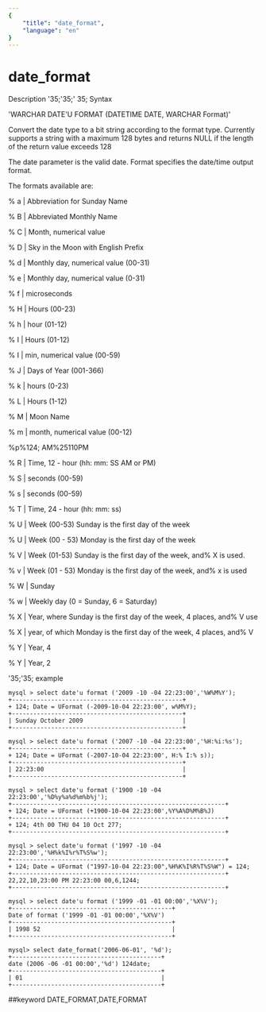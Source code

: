 ```yaml
---
{
    "title": "date_format",
    "language": "en"
}
---
```


# date_format
Description
'35;'35;' 35; Syntax

'WARCHAR DATE'U FORMAT (DATETIME DATE, WARCHAR Format)'


Convert the date type to a bit string according to the format type.
Currently supports a string with a maximum 128 bytes and returns NULL if the length of the return value exceeds 128

The date parameter is the valid date. Format specifies the date/time output format.

The formats available are:

% a | Abbreviation for Sunday Name

% B | Abbreviated Monthly Name

% C | Month, numerical value

% D | Sky in the Moon with English Prefix

% d | Monthly day, numerical value (00-31)

% e | Monthly day, numerical value (0-31)

% f | microseconds

% H | Hours (00-23)

% h | hour (01-12)

% I | Hours (01-12)

% I | min, numerical value (00-59)

% J | Days of Year (001-366)

% k | hours (0-23)

% L | Hours (1-12)

% M | Moon Name

% m | month, numerical value (00-12)

%p%124; AM%25110PM

% R | Time, 12 - hour (hh: mm: SS AM or PM)

% S | seconds (00-59)

% s | seconds (00-59)

% T | Time, 24 - hour (hh: mm: ss)

% U | Week (00-53) Sunday is the first day of the week

% U | Week (00 - 53) Monday is the first day of the week

% V | Week (01-53) Sunday is the first day of the week, and% X is used.

% v | Week (01 - 53) Monday is the first day of the week, and% x is used

% W | Sunday

% w | Weekly day (0 = Sunday, 6 = Saturday)

% X | Year, where Sunday is the first day of the week, 4 places, and% V use

% X | year, of which Monday is the first day of the week, 4 places, and% V

% Y | Year, 4

% Y | Year, 2

'35;'35; example

```
mysql > select date'u format ('2009 -10 -04 22:23:00','%W%M%Y');
+------------------------------------------------+
+ 124; Date = UFormat (-2009-10-04 22:23:00', w%M%Y);
+------------------------------------------------+
| Sunday October 2009                            |
+------------------------------------------------+

mysql > select date'u format ('2007 -10 -04 22:23:00','%H:%i:%s');
+------------------------------------------------+
+ 124; Date = UFormat (-2007-10-04 22:23:00', H:% I:% s));
+------------------------------------------------+
| 22:23:00                                       |
+------------------------------------------------+

mysql > select date'u format ('1900 -10 -04 22:23:00','%D%y%a%d%m%b%j');
+------------------------------------------------------------+
+ 124; Date = UFormat (+1900-10-04 22:23:00',%Y%A%D%M%B%J)
+------------------------------------------------------------+
+ 124; 4th 00 THU 04 10 Oct 277;
+------------------------------------------------------------+

mysql > select date'u format ('1997 -10 -04 22:23:00','%H%k%I%r%T%S%w');
+------------------------------------------------------------+
+ 124; Date = UFormat ("1997-10-04 22:23:00",%H%K%I%R%T%S%W") = 124;
+------------------------------------------------------------+
22,22,10,23:00 PM 22:23:00 00,6,1244;
+------------------------------------------------------------+

mysql > select date'u format ('1999 -01 -01 00:00','%X%V');
+---------------------------------------------+
Date of format ('1999 -01 -01 00:00','%X%V')
+---------------------------------------------+
| 1998 52                                     |
+---------------------------------------------+

mysql> select date_format('2006-06-01', '%d');
+------------------------------------------+
date (2006 -06 -01 00:00','%d') 124date;
+------------------------------------------+
| 01                                       |
+------------------------------------------+
```
##keyword
DATE_FORMAT,DATE,FORMAT

